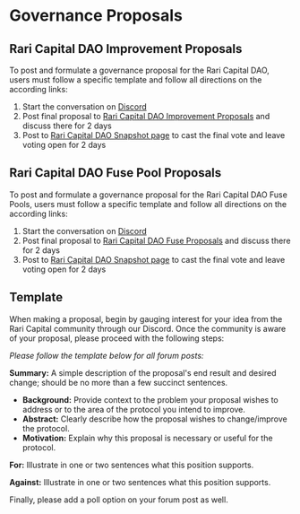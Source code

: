 # Governance Proposals

## Rari Capital DAO Improvement Proposals

To post and formulate a governance proposal for the Rari Capital DAO, users must follow a specific template and follow all directions on the according links:

1. Start the conversation on [Discord](https://discord.gg/mtb6W57Ap6)
2. Post final proposal to [Rari Capital DAO Improvement Proposals](https://forums.rari.capital/t/rari-capital-dao-improvement-proposals) and discuss there for 2 days
3. Post to [Rari Capital DAO Snapshot page]( https://vote.rari.capital/#/) to cast the final vote and leave voting open for 2 days

## Rari Capital DAO Fuse Pool Proposals

To post and formulate a governance proposal for the Rari Capital DAO Fuse Pools, users must follow a specific template and follow all directions on the according links:

1. Start the conversation on [Discord](https://discord.gg/mtb6W57Ap6)
2. Post final proposal to [Rari Capital DAO Fuse Proposals](https://forums.rari.capital/t/rari-capital-dao-fuse-pool-proposals) and discuss there for 2 days
3. Post to [Rari Capital DAO Snapshot page]( https://vote.rari.capital/#/) to cast the final vote and leave voting open for 2 days

## Template

When making a proposal, begin by gauging interest for your idea from the Rari Capital community through our Discord. Once the community is aware of your proposal, please proceed with the following steps: 

*Please follow the template below for all forum posts:*

**Summary:** A simple description of the proposal's end result and desired change; should be no more than a few succinct sentences.

- **Background:** Provide context to the problem your proposal wishes to address or to the area of the protocol you intend to improve.
- **Abstract:** Clearly describe how the proposal wishes to change/improve the protocol.
- **Motivation:** Explain why this proposal is necessary or useful for the protocol.

**For:** Illustrate in one or two sentences what this position supports.

**Against:** Illustrate in one or two sentences what this position supports.

Finally, please add a poll option on your forum post as well.



